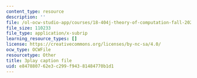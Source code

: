 ```yaml
---
content_type: resource
description: ''
file: /ol-ocw-studio-app/courses/18-404j-theory-of-computation-fall-2020/e847880762e3c299f94381484770b1d1_N32bnUliSzo.srt
file_size: 110233
file_type: application/x-subrip
learning_resource_types: []
license: https://creativecommons.org/licenses/by-nc-sa/4.0/
ocw_type: OCWFile
resourcetype: Other
title: 3play caption file
uid: e8478807-62e3-c299-f943-81484770b1d1
---
```

